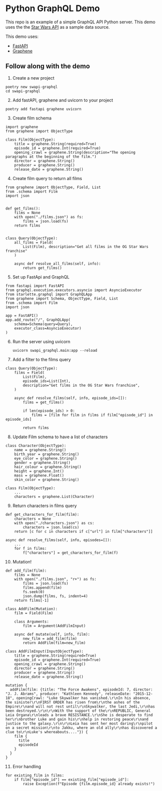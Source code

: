# Python GraphQL Demo

This repo is an example of a simple GraphQL API Python server. This demo uses the the [Star Wars API](https://swapi.dev/) as a sample data source. 

This demo uses:
- [FastAPI](https://fastapi.tiangolo.com/)
- [Graphene](https://graphene-python.org/)

## Follow along with the demo

1. Create a new project
```
poetry new swapi-graphql
cd swapi-graphql
```
2. Add fastAPI, graphene and uvicorn to your project
```
poetry add fastapi graphene uvicorn
```
3. Create film schema
```
import graphene
from graphene import ObjectType

class Film(ObjectType):
    title = graphene.String(required=True)
    episode_id = graphene.Int(required=True)
    opening_crawl = graphene.String(description="The opening paragraphs at the beginning of the film.")
    director = graphene.String()
    producer = graphene.String()
    release_date = graphene.String()
```
4. Create film query to return all films
```
from graphene import ObjectType, Field, List
from .schema import Film
import json


def get_films():
    films = None
    with open("./films.json") as fs:
        films = json.load(fs)
    return films


class Query(ObjectType):
    all_films = Field(
        List(Film), description="Get all films in the OG Star Wars franchise"
    )

    async def resolve_all_films(self, info):
        return get_films()
```
5. Set up FastApi and GraphQL
```
from fastapi import FastAPI
from graphql.execution.executors.asyncio import AsyncioExecutor
from starlette.graphql import GraphQLApp
from graphene import Schema, ObjectType, Field, List
from .schema import Film
import json

app = FastAPI()
app.add_route("/", GraphQLApp(
    schema=Schema(query=Query),
    executor_class=AsyncioExecutor)
)
```
6. Run the server using uvicorn
    ```
    uvicorn swapi_graphql.main:app --reload
    ```
7. Add a filter to the films query
```
class Query(ObjectType):
    films = Field(
        List(Film),
        episode_ids=List(Int),
        description="Get films in the OG Star Wars franchise",
    )

    async def resolve_films(self, info, episode_ids=[]):
        films = get_films()

        if len(episode_ids) > 0:
            films = [film for film in films if film["episode_id"] in episode_ids]

        return films
```
8. Update Film schema to have a list of characters
```
class Character(ObjectType):
    name = graphene.String()
    birth_year = graphene.String()
    eye_color = graphene.String()
    gender = graphene.String()
    hair_colour = graphene.String()
    height = graphene.Int()
    mass = graphene.Float()
    skin_color = graphene.String()

class Film(ObjectType):
    ...
    characters = graphene.List(Character)
```
9. Return characters in films query
```
def get_characters_for_film(film):
    characters = None
    with open("./characters.json") as cs:
        characters = json.load(cs)
    return [c for c in characters if c["url"] in film["characters"]]

async def resolve_films(self, info, episodes=[]):
    ...
    for f in films:
        f["characters"] = get_characters_for_film(f)
```
10. Mutation!
```
def add_film(film):
    films = None
    with open("./films.json", "r+") as fs:
        films = json.load(fs)
        films.append(film)
        fs.seek(0)
        json.dump(films, fs, indent=4)
    return films[-1]

class AddFilm(Mutation):
    film = Field(Film)

    class Arguments:
        film = Argument(AddFilmInput)

    async def mutate(self, info, film):
        new_film = add_film(film)
        return AddFilm(film=new_film)

class AddFilmInput(InputObjectType):
    title = graphene.String(required=True)
    episode_id = graphene.Int(required=True)
    opening_crawl = graphene.String()
    director = graphene.String()
    producer = graphene.String()
    release_date = graphene.String()

mutation {
  addFilm(film: {title: "The Force Awakens", episodeId: 7, director: "J. J. Abrams", producer: "Kathleen Kennedy", releaseDate: "2015-12-18", openingCrawl: "Luke Skywalker has vanished.\r\nIn his absence, the sinister\r\nFIRST ORDER has risen from\r\nthe ashes of the Empire\r\nand will not rest until\r\nSkywalker, the last Jedi,\r\nhas been destroyed.\r\n\r\nWith the support of the\r\nREPUBLIC, General Leia Organa\r\nleads a brave RESISTANCE.\r\nShe is desperate to find her\r\nbrother Luke and gain his\r\nhelp in restoring peace\r\nand justice to the galaxy.\r\n\r\nLeia has sent her most daring\r\npilot on a secret mission\r\nto Jakku, where an old ally\r\nhas discovered a clue to\r\nLuke's whereabouts...."}) {
    film {
      title
      episodeId
    }
  }
}
```
11. Error handling
```
for existing_film in films:
    if film["episode_id"] == existing_film["episode_id"]:
        raise Exception(f"Episode {film.episode_id} already exists!")

```

